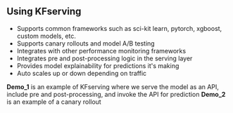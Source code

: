 ## Using KFserving

* Supports common frameworks such as sci-kit learn, pytorch, xgboost, custom models, etc.
* Supports canary rollouts and model A/B testing
* Integrates with other performance monitoring frameworks
* Integrates pre and post-processing logic in the serving layer
* Provides model explainability for predictions it's making
* Auto scales up or down depending on traffic

**Demo_1** is an example of KFserving where we serve the model as an API, include pre and post-processing, and invoke the API for prediction
**Demo_2** is an example of a canary rollout
